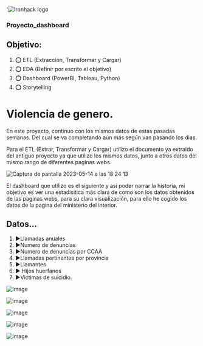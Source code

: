 '![Ironhack logo](https://i.imgur.com/1QgrNNw.png)

### Proyecto_dashboard

## Objetivo:

  1. :o: ETL (Extracción, Transformar y Cargar)
  2. :o: EDA (Definir por escrito el objetivo)
  3. :o: Dashboard (PowerBI, Tableau, Python)
  4. :o: Storytelling 



# Violencia de genero.


En este proyecto, continuo con los mismos datos de estas pasadas semanas. Del cual se va completando aún más según van pasando los dias. 

Para el ETL (Extrar, Transformar y Cargar) utilizo el documento ya extraido del antiguo proyecto ya que utilizo los mismos datos, junto a otros datos del mismo rango de diferentes paginas webs.



![Captura de pantalla 2023-05-14 a las 18 24 13](https://github.com/JesusGuardiaRamirez/Proyecto_dashboard/assets/125477881/221dc026-3e9d-4a50-ab64-f1400479af74)



El dashboard que utilizo es el siguiente y asi poder narrar la historia, mi objetivo es ver una estadisitica más clara de como son los datos obtenidos de las paginas webs, para su clara visualización, para ello he cogido
los datos de la pagina del ministerio del interior. 



## Datos...

  1. :arrow_forward:Llamadas anuales
  2. :arrow_forward:Numero de denuncias
  3. :arrow_forward:Numero de denuncias por CCAA
  4. :arrow_forward:Llamadas pertinentes por provincia
  5. :arrow_forward:Llamantes
  6. :arrow_forward: Hijos huerfanos
  7. :arrow_forward:Victimas de suicidio.




![image](https://github.com/JesusGuardiaRamirez/Sharks-DataCleaning/assets/125477881/8987247b-e113-4b6c-ae93-2cd74ab74520)








![image](https://github.com/JesusGuardiaRamirez/Sharks-DataCleaning/assets/125477881/e66d1218-bdd5-465c-aed7-53fd25a3ca4c)



![image](https://github.com/JesusGuardiaRamirez/Sharks-DataCleaning/assets/125477881/82e083a6-4428-4fec-9edf-30c41818f333)




![image](https://github.com/JesusGuardiaRamirez/Sharks-DataCleaning/assets/125477881/b342ac2d-a476-4348-8821-1f8fd9501353)




![image](https://github.com/JesusGuardiaRamirez/Sharks-DataCleaning/assets/125477881/80cb8624-8934-4a16-ae74-04026270ab48)
